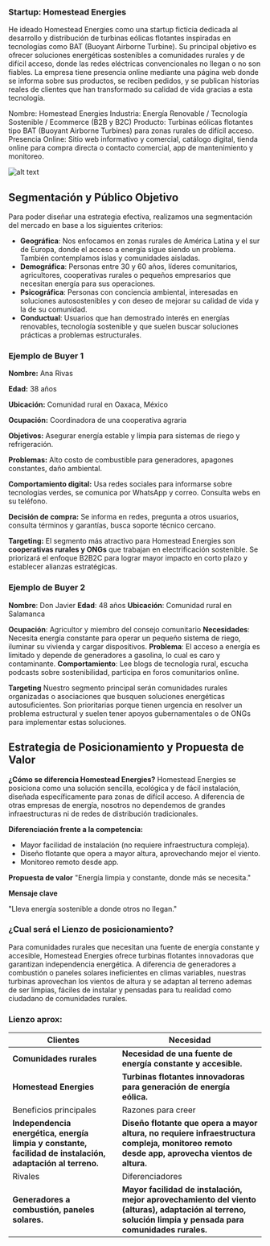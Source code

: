 ### **Startup: Homestead Energies**

He ideado Homestead Energies como una startup ficticia dedicada al desarrollo y distribución de turbinas eólicas flotantes inspiradas en tecnologías como BAT (Buoyant Airborne Turbine). Su principal objetivo es ofrecer soluciones energéticas sostenibles a comunidades rurales y de difícil acceso, donde las redes eléctricas convencionales no llegan o no son fiables. La empresa tiene presencia online mediante una página web donde se informa sobre sus productos, se reciben pedidos, y se publican historias reales de clientes que han transformado su calidad de vida gracias a esta tecnología.

Nombre: Homestead Energies 
Industria: Energía Renovable / Tecnología Sostenible / Ecommerce (B2B y B2C)
Producto: Turbinas eólicas flotantes tipo BAT (Buoyant Airborne Turbines) para zonas rurales de difícil acceso.
Presencia Online: Sitio web informativo y comercial, catálogo digital, tienda online para compra directa o contacto comercial, app de mantenimiento y monitoreo.

![alt text](bighero6bat.png)

## **Segmentación y Público Objetivo**

Para poder diseñar una estrategia efectiva, realizamos una segmentación del mercado en base a los siguientes criterios:

- **Geográfica**: Nos enfocamos en zonas rurales de América Latina y el sur de Europa, donde el acceso a energía sigue siendo un problema. También contemplamos islas y comunidades aisladas.
- **Demográfica**: Personas entre 30 y 60 años, líderes comunitarios, agricultores, cooperativas rurales o pequeños empresarios que necesitan energía para sus operaciones.
- **Psicográfica**: Personas con conciencia ambiental, interesadas en soluciones autosostenibles y con deseo de mejorar su calidad de vida y la de su comunidad.
- **Conductual**: Usuarios que han demostrado interés en energías renovables, tecnología sostenible y que suelen buscar soluciones prácticas a problemas estructurales.

### **Ejemplo de Buyer 1**

**Nombre:** Ana Rivas

**Edad:** 38 años

**Ubicación:** Comunidad rural en Oaxaca, México

**Ocupación:** Coordinadora de una cooperativa agraria

**Objetivos:** Asegurar energía estable y limpia para sistemas de riego y refrigeración.

**Problemas:** Alto costo de combustible para generadores, apagones constantes, daño ambiental.

**Comportamiento digital:** Usa redes sociales para informarse sobre tecnologías verdes, se comunica por WhatsApp y correo. Consulta webs en su teléfono.

**Decisión de compra:** Se informa en redes, pregunta a otros usuarios, consulta términos y garantías, busca soporte técnico cercano.

**Targeting:**
El segmento más atractivo para Homestead Energies son **cooperativas rurales y ONGs** que trabajan en electrificación sostenible. Se priorizará el enfoque B2B2C para lograr mayor impacto en corto plazo y establecer alianzas estratégicas.

### **Ejemplo de Buyer 2**

**Nombre**: Don Javier
**Edad**: 48 años
**Ubicación**: Comunidad rural en Salamanca

**Ocupación**: Agricultor y miembro del consejo comunitario
**Necesidades**: Necesita energía constante para operar un pequeño sistema de riego, iluminar su vivienda y cargar dispositivos.
**Problema**: El acceso a energía es limitado y depende de generadores a gasolina, lo cual es caro y contaminante.
**Comportamiento**: Lee blogs de tecnología rural, escucha podcasts sobre sostenibilidad, participa en foros comunitarios online.

**Targeting**
Nuestro segmento principal serán comunidades rurales organizadas o asociaciones que busquen soluciones energéticas autosuficientes. Son prioritarias porque tienen urgencia en resolver un problema estructural y suelen tener apoyos gubernamentales o de ONGs para implementar estas soluciones.

## **Estrategia de Posicionamiento y Propuesta de Valor**

**¿Cómo se diferencia Homestead Energies?**
Homestead Energies se posiciona como una solución sencilla, ecológica y de fácil instalación, diseñada específicamente para zonas de difícil acceso. A diferencia de otras empresas de energía, nosotros no dependemos de grandes infraestructuras ni de redes de distribución tradicionales.

**Diferenciación frente a la competencia:**

- Mayor facilidad de instalación (no requiere infraestructura compleja).
- Diseño flotante que opera a mayor altura, aprovechando mejor el viento.
- Monitoreo remoto desde app.

**Propuesta de valor**
"Energía limpia y constante, donde más se necesita."

**Mensaje clave**

"Lleva energía sostenible a donde otros no llegan."

### **¿Cual será el Lienzo de posicionamiento?**

Para comunidades rurales que necesitan una fuente de energía constante y accesible, Homestead Energies ofrece turbinas flotantes innovadoras que garantizan independencia energética. A diferencia de generadores a combustión o paneles solares ineficientes en climas variables, nuestras turbinas aprovechan los vientos de altura y se adaptan al terreno ademas de ser limpias, fáciles de instalar y pensadas para tu realidad como ciudadano de comunidades rurales.

### Lienzo aprox:

| Clientes | Necesidad |
| --- | --- |
| **Comunidades rurales** | **Necesidad de una fuente de energía constante y accesible.** |
| **Homestead Energies** | **Turbinas flotantes innovadoras para generación de energía eólica.** |
| Beneficios principales | Razones para creer |
| **Independencia energética, energía limpia y constante, facilidad de instalación, adaptación al terreno.** | **Diseño flotante que opera a mayor altura, no requiere infraestructura compleja, monitoreo remoto desde app, aprovecha vientos de altura.** |
| Rivales | Diferenciadores |
| **Generadores a combustión, paneles solares.** | **Mayor facilidad de instalación, mejor aprovechamiento del viento (alturas), adaptación al terreno, solución limpia y pensada para comunidades rurales.** |